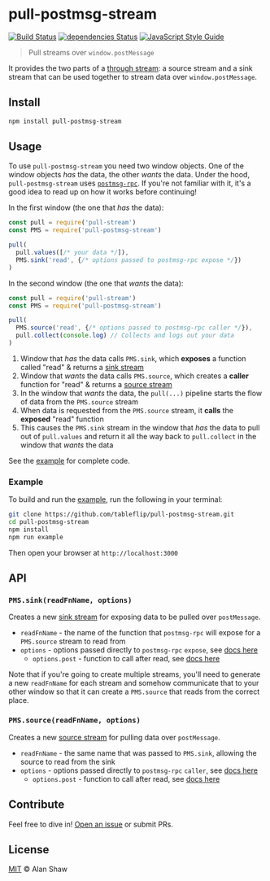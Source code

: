 # pull-postmsg-stream

[![Build Status](https://travis-ci.org/tableflip/pull-postmsg-stream.svg?branch=master)](https://travis-ci.org/tableflip/pull-postmsg-stream)
[![dependencies Status](https://david-dm.org/tableflip/pull-postmsg-stream/status.svg)](https://david-dm.org/tableflip/pull-postmsg-stream)
[![JavaScript Style Guide](https://img.shields.io/badge/code_style-standard-brightgreen.svg)](https://standardjs.com)

> Pull streams over `window.postMessage`

It provides the two parts of a [through stream](https://github.com/pull-stream/pull-stream/blob/master/docs/spec.md#through-streams): a source stream and a sink stream that can be used together to stream data over `window.postMessage`.

## Install

```sh
npm install pull-postmsg-stream
```

## Usage

To use `pull-postmsg-stream` you need two window objects. One of the window objects _has_ the data, the other _wants_ the data. Under the hood, `pull-postmsg-stream` uses [`postmsg-rpc`](https://github.com/tableflip/postmsg-rpc). If you're not familiar with it, it's a good idea to read up on how it works before continuing!

In the first window (the one that _has_ the data):

```js
const pull = require('pull-stream')
const PMS = require('pull-postmsg-stream')

pull(
  pull.values([/* your data */]),
  PMS.sink('read', {/* options passed to postmsg-rpc expose */})
)
```

In the second window (the one that _wants_ the data):

```js
const pull = require('pull-stream')
const PMS = require('pull-postmsg-stream')

pull(
  PMS.source('read', {/* options passed to postmsg-rpc caller */}),
  pull.collect(console.log) // Collects and logs out your data
)
```

1. Window that _has_ the data calls `PMS.sink`, which **exposes** a function called "read" & returns a [sink stream](https://github.com/pull-stream/pull-stream/blob/master/docs/spec.md#sink-streams)
2. Window that _wants_ the data calls `PMS.source`, which creates a **caller** function for "read" & returns a [source stream](https://github.com/pull-stream/pull-stream/blob/master/docs/spec.md#source-streams)
3. In the window that _wants_ the data, the `pull(...)` pipeline starts the flow of data from the `PMS.source` stream
4. When data is requested from the `PMS.source` stream, it **calls** the **exposed** "read" function
5. This causes the `PMS.sink` stream in the window that _has_ the data to pull out of `pull.values` and return it all the way back to `pull.collect` in the window that _wants_ the data

See the [example](example) for complete code.

### Example

To build and run the [example](example), run the following in your terminal:

```sh
git clone https://github.com/tableflip/pull-postmsg-stream.git
cd pull-postmsg-stream
npm install
npm run example
```

Then open your browser at `http://localhost:3000`

## API

### `PMS.sink(readFnName, options)`

Creates a new [sink stream](https://github.com/pull-stream/pull-stream/blob/master/docs/spec.md#sink-streams) for exposing data to be pulled over `postMessage`.

* `readFnName` - the name of the function that `postmsg-rpc` will expose for a `PMS.source` stream to read from
* `options` - options passed directly to `postmsg-rpc` `expose`, see [docs here](https://github.com/tableflip/postmsg-rpc#exposefuncname-func-options)
    * `options.post` - function to call after read, see [docs here](https://github.com/tableflip/prepost#postfunc-postfunc--postfunc1-postfunc2-)

Note that if you're going to create multiple streams, you'll need to generate a new `readFnName` for each stream and somehow communicate that to your other window so that it can create a `PMS.source` that reads from the correct place.

### `PMS.source(readFnName, options)`

Creates a new [source stream](https://github.com/pull-stream/pull-stream/blob/master/docs/spec.md#source-streams) for pulling data over `postMessage`.

* `readFnName` - the same name that was passed to `PMS.sink`, allowing the source to read from the sink
* `options` - options passed directly to `postmsg-rpc` `caller`, see [docs here](https://github.com/tableflip/postmsg-rpc#callerfuncname-options)
    * `options.post` - function to call after read, see [docs here](https://github.com/tableflip/prepost#postfunc-postfunc--postfunc1-postfunc2-)

## Contribute

Feel free to dive in! [Open an issue](https://github.com/tableflip/pull-postmsg-stream/issues/new) or submit PRs.

## License

[MIT](LICENSE) © Alan Shaw
